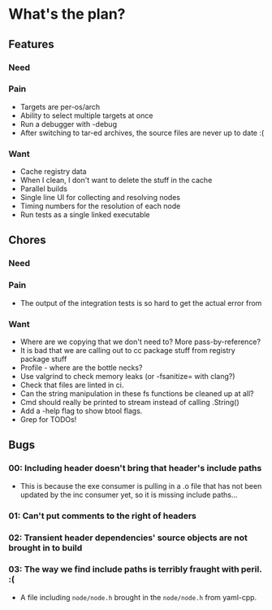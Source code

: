 # What's the plan?

## Features

### Need

### Pain

- Targets are per-os/arch
- Ability to select multiple targets at once
- Run a debugger with -debug
- After switching to tar-ed archives, the source files are never up to date :(

### Want

- Cache registry data
- When I clean, I don't want to delete the stuff in the cache
- Parallel builds
- Single line UI for collecting and resolving nodes
- Timing numbers for the resolution of each node
- Run tests as a single linked executable

## Chores

### Need

### Pain

- The output of the integration tests is so hard to get the actual error from

### Want

- Where are we copying that we don't need to? More pass-by-reference?
- It is bad that we are calling out to cc package stuff from registry package stuff
- Profile - where are the bottle necks?
- Use valgrind to check memory leaks (or -fsanitize= with clang?)
- Check that files are linted in ci.
- Can the string manipulation in these fs functions be cleaned up at all?
- Cmd should really be printed to stream instead of calling .String()
- Add a -help flag to show btool flags.
- Grep for TODOs!

## Bugs

### 00: Including header doesn't bring that header's include paths
- This is because the exe consumer is pulling in a .o file that has not been
  updated by the inc consumer yet, so it is missing include paths...

### 01: Can't put comments to the right of headers

### 02: Transient header dependencies' source objects are not brought in to build

### 03: The way we find include paths is terribly fraught with peril. :(
- A file including `node/node.h` brought in the `node/node.h` from yaml-cpp.